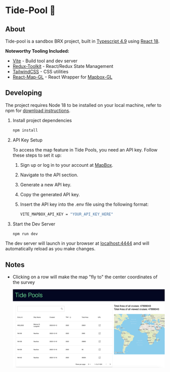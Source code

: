 # Tide-Pool :ocean:

## About

Tide-pool is a sandbox BRX project, built in [Typescript 4.9](https://www.typescriptlang.org) using [React 18](https://reactjs.org/).

**Noteworthy Tooling Included:**

- [Vite](https://github.com/vitejs) - Build tool and dev server
- [Redux-Toolkit](https://redux-toolkit.js.org/) - React/Redux State Management
- [TailwindCSS](https://tailwindcss.com) - CSS utilities
- [React-Map-GL](https://visgl.github.io/react-map-gl/) - React Wrapper for [Mapbox-GL](https://docs.mapbox.com/mapbox-gl-js)

## Developing

The project requires Node 18 to be installed on your local machine, refer to npm for [download instructions](https://docs.npmjs.com/downloading-and-installing-node-js-and-npm).

1. Install project dependencies

   ```sh
   npm install
   ```

2. API Key Setup

   To access the map feature in Tide Pools, you need an API key. Follow these steps to set it up:

   1. Sign up or log in to your account at [MapBox](https://account.mapbox.com/access-tokens/).
   2. Navigate to the API section.
   3. Generate a new API key.
   4. Copy the generated API key.
   5. Insert the API key into the .env file using the following format:

      ```bash
      VITE_MAPBOX_API_KEY = "YOUR_API_KEY_HERE"

      ```

3. Start the Dev Server

   ```sh
   npm run dev
   ```

The dev server will launch in your browser at [localhost:4444](localhost:4444) and will automatically reload as you make changes.

## Notes

- Clicking on a row will make the map "fly to" the center coordinates of the survey

  ![Alt text](image.png)
